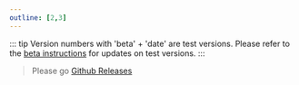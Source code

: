 ```yaml
---
outline: [2,3]
---
```

::: tip
Version numbers with 'beta' + 'date' are test versions. Please refer to the [beta instructions](./update_beta.md) for updates on test versions.
:::

> Please go [Github Releases](https://github.com/hslr-s/sun-panel/releases)
